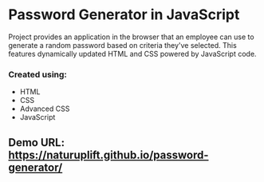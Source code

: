 # Password Generator in JavaScript

Project provides an application in the browser that an employee can use to generate a random password based on criteria they've selected. This features dynamically updated HTML and CSS powered by JavaScript code.

### Created using:

* HTML
* CSS
* Advanced CSS
* JavaScript

## Demo URL: https://naturuplift.github.io/password-generator/